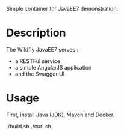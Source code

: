 Simple container for JavaEE7 demonstration.

Description
===========

The Wildfly JavaEE7 serves :
* a RESTFul service
* a simple AngularJS application
* and the Swagger UI

Usage
=====

First, install Java (JDK), Maven and Docker.

./build.sh
./curl.sh
